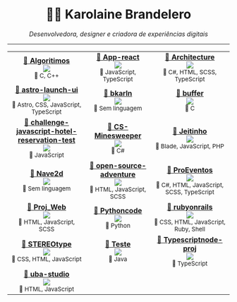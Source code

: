 <h1 align="center">👩‍💻 Karolaine Brandelero</h1>
<p align="center">
  <em>Desenvolvedora, designer e criadora de experiências digitais</em>
</p>

---
<!--COMMIT_SECTION_START-->
<!--COMMIT_SECTION_START-->
<!--COMMIT_SECTION_START-->
<div align="center">
<table>
<tr>
<td align="center">
<strong><a href="https://github.com/bkarln/Algoritimos" target="_blank">📁 Algoritimos</a></strong><br/>
<img src="https://img.shields.io/badge/Commits-6-blue?style=for-the-badge"/><br/>
<sub>🧠 C, C++</sub>
</td>
<td align="center">
<strong><a href="https://github.com/bkarln/App-react" target="_blank">📁 App-react</a></strong><br/>
<img src="https://img.shields.io/badge/Commits-1-blue?style=for-the-badge"/><br/>
<sub>🧠 JavaScript, TypeScript</sub>
</td>
<td align="center">
<strong><a href="https://github.com/bkarln/Architecture" target="_blank">📁 Architecture</a></strong><br/>
<img src="https://img.shields.io/badge/Commits-2-blue?style=for-the-badge"/><br/>
<sub>🧠 C#, HTML, SCSS, TypeScript</sub>
</td>
</tr>
<tr>
<td align="center">
<strong><a href="https://github.com/bkarln/astro-launch-ui" target="_blank">📁 astro-launch-ui</a></strong><br/>
<img src="https://img.shields.io/badge/Commits-27-blue?style=for-the-badge"/><br/>
<sub>🧠 Astro, CSS, JavaScript, TypeScript</sub>
</td>
<td align="center">
<strong><a href="https://github.com/bkarln/bkarln" target="_blank">📁 bkarln</a></strong><br/>
<img src="https://img.shields.io/badge/Commits-50-blue?style=for-the-badge"/><br/>
<sub>🧠 Sem linguagem</sub>
</td>
<td align="center">
<strong><a href="https://github.com/bkarln/buffer" target="_blank">📁 buffer</a></strong><br/>
<img src="https://img.shields.io/badge/Commits-1-blue?style=for-the-badge"/><br/>
<sub>🧠 C</sub>
</td>
</tr>
<tr>
<td align="center">
<strong><a href="https://github.com/bkarln/challenge-javascript-hotel-reservation-test" target="_blank">📁 challenge-javascript-hotel-reservation-test</a></strong><br/>
<img src="https://img.shields.io/badge/Commits-10-blue?style=for-the-badge"/><br/>
<sub>🧠 JavaScript</sub>
</td>
<td align="center">
<strong><a href="https://github.com/bkarln/CS-Minesweeper" target="_blank">📁 CS-Minesweeper</a></strong><br/>
<img src="https://img.shields.io/badge/Commits-9-blue?style=for-the-badge"/><br/>
<sub>🧠 C#</sub>
</td>
<td align="center">
<strong><a href="https://github.com/bkarln/Jeitinho" target="_blank">📁 Jeitinho</a></strong><br/>
<img src="https://img.shields.io/badge/Commits-2-blue?style=for-the-badge"/><br/>
<sub>🧠 Blade, JavaScript, PHP</sub>
</td>
</tr>
<tr>
<td align="center">
<strong><a href="https://github.com/bkarln/Nave2d" target="_blank">📁 Nave2d</a></strong><br/>
<img src="https://img.shields.io/badge/Commits-1-blue?style=for-the-badge"/><br/>
<sub>🧠 Sem linguagem</sub>
</td>
<td align="center">
<strong><a href="https://github.com/bkarln/open-source-adventure" target="_blank">📁 open-source-adventure</a></strong><br/>
<img src="https://img.shields.io/badge/Commits-141-blue?style=for-the-badge"/><br/>
<sub>🧠 HTML, JavaScript, SCSS</sub>
</td>
<td align="center">
<strong><a href="https://github.com/bkarln/ProEventos" target="_blank">📁 ProEventos</a></strong><br/>
<img src="https://img.shields.io/badge/Commits-3-blue?style=for-the-badge"/><br/>
<sub>🧠 C#, HTML, JavaScript, SCSS, TypeScript</sub>
</td>
</tr>
<tr>
<td align="center">
<strong><a href="https://github.com/bkarln/Proj_Web" target="_blank">📁 Proj_Web</a></strong><br/>
<img src="https://img.shields.io/badge/Commits-4-blue?style=for-the-badge"/><br/>
<sub>🧠 HTML, JavaScript, SCSS</sub>
</td>
<td align="center">
<strong><a href="https://github.com/bkarln/Pythoncode" target="_blank">📁 Pythoncode</a></strong><br/>
<img src="https://img.shields.io/badge/Commits-1-blue?style=for-the-badge"/><br/>
<sub>🧠 Python</sub>
</td>
<td align="center">
<strong><a href="https://github.com/bkarln/rubyonrails" target="_blank">📁 rubyonrails</a></strong><br/>
<img src="https://img.shields.io/badge/Commits-1-blue?style=for-the-badge"/><br/>
<sub>🧠 CSS, HTML, JavaScript, Ruby, Shell</sub>
</td>
</tr>
<tr>
<td align="center">
<strong><a href="https://github.com/bkarln/STEREOtype" target="_blank">📁 STEREOtype</a></strong><br/>
<img src="https://img.shields.io/badge/Commits-24-blue?style=for-the-badge"/><br/>
<sub>🧠 CSS, HTML, JavaScript</sub>
</td>
<td align="center">
<strong><a href="https://github.com/bkarln/Teste" target="_blank">📁 Teste</a></strong><br/>
<img src="https://img.shields.io/badge/Commits-4-blue?style=for-the-badge"/><br/>
<sub>🧠 Java</sub>
</td>
<td align="center">
<strong><a href="https://github.com/bkarln/Typescriptnode-proj" target="_blank">📁 Typescriptnode-proj</a></strong><br/>
<img src="https://img.shields.io/badge/Commits-1-blue?style=for-the-badge"/><br/>
<sub>🧠 TypeScript</sub>
</td>
</tr>
<tr>
<td align="center">
<strong><a href="https://github.com/bkarln/uba-studio" target="_blank">📁 uba-studio</a></strong><br/>
<img src="https://img.shields.io/badge/Commits-11-blue?style=for-the-badge"/><br/>
<sub>🧠 HTML, JavaScript</sub>
</td>
</tr>
</table>
</div>
<!--COMMIT_SECTION_END-->
<!--COMMIT_SECTION_END-->
<!--COMMIT_SECTION_START-->
<!--COMMIT_SECTION_START-->
<!--COMMIT_SECTION_START-->
<!--COMMIT_SECTION_START-->
<!--COMMIT_SECTION_START-->
<!--COMMIT_SECTION_START-->
<!--COMMIT_SECTION_START-->
<!--COMMIT_SECTION_START-->
<!--COMMIT_SECTION_START-->
<!--COMMIT_SECTION_START-->

